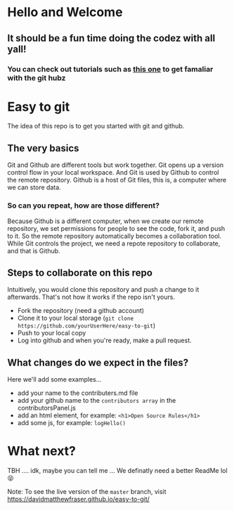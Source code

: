 

# Hello and Welcome
## It should be a fun time doing the codez with all yall!
### You can check out tutorials such as <a href='https://github.com/firstcontributions/first-contributions/blob/master/README.md'>this one</a> to get famaliar with the git hubz


# Easy to git
The idea of this repo is to get you started with git and github.

## The very basics
Git and Github are different tools but work together. Git opens up a version control flow in your local workspace. And Git is used by Github to control the remote repository. 
Github is a host of Git files, this is, a computer where we can store data. 

### So can you repeat, how are those different?
Because Github is a different computer, when we create our remote repository, we set permissions for people to see the code, fork it, and push to it.
So the remote repository automatically becomes a collaboration tool. While Git controls the project, we need a repote repository to collaborate, and that is Github.

## Steps to collaborate on this repo
Intuitively, you would clone this repository and push a change to it afterwards. That's not how it works if the repo isn't yours. 
* Fork the repository (need a github account)
* Clone it to your local storage (`git clone https://github.com/yourUserHere/easy-to-git`)
* Push to your local copy
* Log into github and when you're ready, make a pull request.

## What changes do we expect in the files?
Here we'll add some examples...
- add your name to the contributers.md file
- add your github name to the ``` contributors array ``` in the contributorsPanel.js 
- add an html element, for example: ``` <h1>Open Source Rules</h1> ```
- add some js, for example: ```logHello()```

# What next?
TBH .... idk, maybe you can tell me ...
We definatly need a better ReadMe lol 😝 


Note: To see the live version of the `master` branch, visit https://davidmatthewfraser.github.io/easy-to-git/

